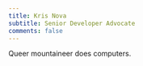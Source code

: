 ```yaml
---
title: Kris Nova
subtitle: Senior Developer Advocate
comments: false
---
```


Queer mountaineer does computers.